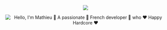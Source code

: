 


 <p align="center">
  <img src="https://github.com/matyo91/matyo91/raw/main/assets/github.gif" >
</p>

<p align="center">
  <img src="https://github.com/matyo91/matyo91/raw/main/assets/github.gif" alt="Hello, I'm Mathieu 👋 A passionate 🚀 French developer 🚀 who ❤️ Happy Hardcore ❤️">
</p>







